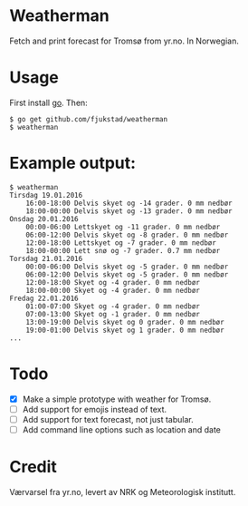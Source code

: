 # Weatherman
Fetch and print forecast for Tromsø from yr.no. In Norwegian. 

# Usage 
First install [go](http://golang.org). Then: 

```
$ go get github.com/fjukstad/weatherman
$ weatherman
```

# Example output:
```
$ weatherman
Tirsdag 19.01.2016
	16:00-18:00 Delvis skyet og -14 grader. 0 mm nedbør
	18:00-00:00 Delvis skyet og -13 grader. 0 mm nedbør
Onsdag 20.01.2016
	00:00-06:00 Lettskyet og -11 grader. 0 mm nedbør
	06:00-12:00 Delvis skyet og -8 grader. 0 mm nedbør
	12:00-18:00 Lettskyet og -7 grader. 0 mm nedbør
	18:00-00:00 Lett snø og -7 grader. 0.7 mm nedbør
Torsdag 21.01.2016
	00:00-06:00 Delvis skyet og -5 grader. 0 mm nedbør
	06:00-12:00 Delvis skyet og -5 grader. 0 mm nedbør
	12:00-18:00 Skyet og -4 grader. 0 mm nedbør
	18:00-00:00 Skyet og -4 grader. 0 mm nedbør
Fredag 22.01.2016
	01:00-07:00 Skyet og -4 grader. 0 mm nedbør
	07:00-13:00 Skyet og -1 grader. 0 mm nedbør
	13:00-19:00 Delvis skyet og 0 grader. 0 mm nedbør
	19:00-01:00 Delvis skyet og 1 grader. 0 mm nedbør
...

```

# Todo
- [x] Make a simple prototype with weather for Tromsø. 
- [ ] Add support for emojis instead of text.
- [ ] Add support for text forecast, not just tabular. 
- [ ] Add command line options such as location and date

# Credit
Værvarsel fra yr.no, levert av NRK og Meteorologisk institutt. 
